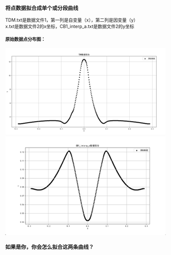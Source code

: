 ### 将点数据拟合成单个或分段曲线
TDM.txt是数据文件1，第一列是自变量（x），第二列是因变量（y）  
x.txt是数据文件2的x坐标，CB1_interp_a.txt是数据文件2的y坐标  


#### 原始数据点分布图：
![alt text](raw-data.png)
![alt text](raw-data2.png)
### 如果是你，你会怎么拟合这两条曲线？